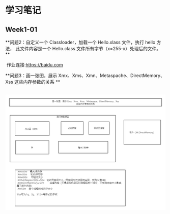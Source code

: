 # 学习笔记





## Week1-01

**问题2：自定义一个 Classloader，加载一个 Hello.xlass 文件，执行 hello 方法，
此文件内容是一个 Hello.class 文件所有字节（x=255-x）处理后的文件。  **

​	作业连接:<https://baidu.com>



**问题3：画一张图，展示 Xmx、Xms、Xmn、Metaspache、DirectMemory、Xss
这些内存参数的关系  **

​	![](week01\resources\JVM内存.png)













